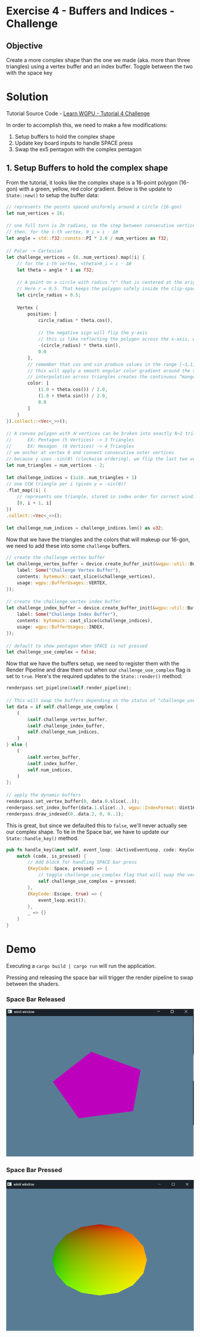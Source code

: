# Exercise 4 - Buffers and Indices - Challenge
## Objective
Create a more complex shape than the one we made (aka. more than three triangles) using a vertex buffer and an index buffer. Toggle between the two with the space key

# Solution
Tutorial Source Code - [Learn WGPU - Tutorial 4 Challenge](https://github.com/sotrh/learn-wgpu/blob/master/code/beginner/tutorial4-buffer/src/challenge.rs)

In order to accomplish this, we need to make a few modifications:
  1. Setup buffers to hold the complex shape
  2. Update key board inputs to handle SPACE press
  3. Swap the ex5 pentagon with the complex pentagon

## 1. Setup Buffers to hold the complex shape
From the tutorial, it looks like the complex shape is a 16-point polygon (16-gon) with a green, yellow, red color gradient. Below is the update to ```State::new()``` to setup the buffer data:
```Rust
// represents the points spaced uniformly around a circle (16-gon)
let num_vertices = 16;

// one full turn is 2π radians, so the step between consecutive vertices is Δ𝜃 = 2𝜋/𝑁
// then, for the i-th vertex, θ_i = i ⋅ Δθ
let angle = std::f32::consts::PI * 2.0 / num_vertices as f32;
        
// Polar -> Cartesian
let challenge_vertices = (0..num_vertices).map(|i| {
    // for the i-th vertex, <theta>θ_i = i ⋅ Δθ
    let theta = angle * i as f32;

    // A point on a circle with radius "r" that is centered at the origin is: (x = r ⋅ cos(θ), y = r ⋅ sin(θ))
    // Here r = 0.5. That keeps the polygon safely inside the clip-space unit square (NDC is [−1,1] in both x and y).
    let circle_radius = 0.5;

    Vertex {
        position: [
            circle_radius * theta.cos(),

            // the negative sign will flip the y-axis
            // this is like reflecting the polygon across the x-axis, which will affect the clockwise vs. counter-clockwise orientation that will matter for backface culling
            -(circle_radius) * theta.sin(),
            0.0
        ],
        // remember that cos and sin produce values in the range [−1,1]. In order to get the range [0,1] we can apply the formula (x + 1)/2.
        // this will apply a smooth angular color gradient around the shape
        // interpolation across triangles creates the continuous “mango” look
        color: [
            (1.0 + theta.cos()) / 2.0,
            (1.0 + theta.sin()) / 2.0,
            0.0
        ]
    }
}).collect::<Vec<_>>();

// A convex polygon with 𝑁 vertices can be broken into exactly N−2 triangles when you fan from a single vertex (vertex 0)
//      EX: Pentagon (5 Vertices) -> 3 Triangles
//      EX: Hexagon  (6 Vertices) -> 4 Triangles
// we anchor at vertex 0 and connect consecutive outer vertices
// because y uses -sin(θ) (clockwise ordering), we flip the last two vertices to keep CCW winding under back-face culling
let num_triangles = num_vertices - 2;

let challenge_indices = (1u16..num_triangles + 1)
// one CCW triangle per i (given y = -sin(θ))
.flat_map(|i| {
    // represents one triangle, stored in index order for correct winding.
    [0, i + 1, i]
})
.collect::<Vec<_>>();

let challenge_num_indices = challenge_indices.len() as u32;
```

Now that we have the triangles and the colors that will makeup our 16-gon, we need to add these into some ```challenge``` buffers.

```Rust
// create the challenge vertex buffer
let challenge_vertex_buffer = device.create_buffer_init(&wgpu::util::BufferInitDescriptor {
    label: Some("Challenge Vertex Buffer"),
    contents: bytemuck::cast_slice(&challenge_vertices),
    usage: wgpu::BufferUsages::VERTEX,
});

// create the challenge vertex index buffer
let challenge_index_buffer = device.create_buffer_init(&wgpu::util::BufferInitDescriptor {
    label: Some("Challenge Index Buffer"),
    contents: bytemuck::cast_slice(&challenge_indices),
    usage: wgpu::BufferUsages::INDEX,
});

// default to show pentagon when SPACE is not pressed
let challenge_use_complex = false;
```

Now that we have the buffers setup, we need to register them with the Render Pipeline and draw them out when our ```challenge_use_complex``` flag is set to ```true```. Here's the required updates to the ```State::render()``` method:

```Rust
renderpass.set_pipeline(&self.render_pipeline);

// This will swap the buffers depending on the status of "challenge_use_complex"
let data = if self.challenge_use_complex {
    (
        &self.challenge_vertex_buffer,
        &self.challenge_index_buffer,
        self.challenge_num_indices,
    )
} else {
    (
        &self.vertex_buffer,
        &self.index_buffer,
        self.num_indices,
    )
};

// apply the dynamic buffers
renderpass.set_vertex_buffer(0, data.0.slice(..));
renderpass.set_index_buffer(data.1.slice(..), wgpu::IndexFormat::Uint16);
renderpass.draw_indexed(0..data.2, 0, 0..1);
```

This is great, but since we defaulted this to ```false```, we'll never actually see our complex shape. To tie in the Space bar, we have to update our ```State::handle_key()``` method.

```Rust
pub fn handle_key(&mut self, event_loop: &ActiveEventLoop, code: KeyCode, is_pressed: bool) {
    match (code, is_pressed) {
        // Add block for handling SPACE bar press
        (KeyCode::Space, pressed) => {
            // toggle challenge_use_complex flag that will swap the vertex buffers during rendering
            self.challenge_use_complex = pressed;
        },
        (KeyCode::Escape, true) => {
            event_loop.exit();
        },
        _ => {}
    }
}
```

# Demo
Executing a ```cargo build | cargo run``` will run the application.

Pressing and releasing the space bar will trigger the render pipeline to swap between the shaders.

### Space Bar Released
![alt text](.assets/space_released_final_output.png "Space Bar Released")

### Space Bar Pressed
![alt text](.assets/space_pressed_final_output.png "Space Bar Pressed")
